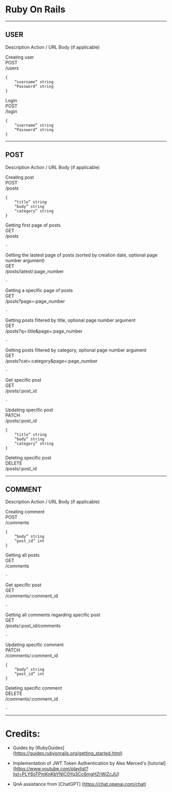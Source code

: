 # Ruby On Rails

---

## USER

Description
Action / URL
Body (if applicable)

Creating user  
POST  
/users

```
{
    “username” string
    “Password” string
}
```

Login  
POST  
/login

```
{
    “username” string
    “Password” string
}
```

---

## POST

Description
Action / URL
Body (if applicable)

Creating post  
POST  
/posts

```
{
	“title” string
	“body” string
	“category” string
}
```

Getting first page of posts  
GET  
/posts

`-`

Getting the lastest page of posts (sorted by creation date, optional page number argument)  
GET  
/posts/latest/:page_number

`-`

Getting a specific page of posts  
GET  
/posts?page=:page_number

`-`

Getting posts filtered by title, optional page number argument  
GET  
/posts?q=:title&page=:page_number

`-`

Getting posts filtered by category, optional page number argument  
GET  
/posts?cat=:category&page=:page_number

`-`

Get specific post  
GET  
/posts/:post_id

`-`

Updating specific post  
PATCH  
/posts/:post_id

```
{
	“title” string
	“body” string
	“category” string
}
```

Deleting specific post  
DELETE  
/posts/:post_id

---

## COMMENT

Description
Action / URL
Body (if applicable)

Creating comment  
POST  
/comments

```
{
	“body” string
	“post_id” int
}
```

Getting all posts  
GET  
/comments

`-`

Get specific post  
GET  
/comments/:comment_id

`-`

Getting all comments regarding specific post  
GET  
/posts/:post_id/comments

`-`

Updating specific comment  
PATCH  
/comments/:comment_id

```
{
	“body” string
	“post_id” int
}
```

Deleting specific comment  
DELETE  
/comments/:comment_id

`-`

---

# Credits:

- Guides by [RubyGuides] (https://guides.rubyonrails.org/getting_started.html)

- Implementation of JWT Token Authentication by Alex Merced's [tutorial] (https://www.youtube.com/playlist?list=PLY6oTPmKnKbYNIC0Yq3Cc6mgHZrWiZcJU)

- QnA assistance from [ChatGPT] (https://chat.openai.com/chat)
